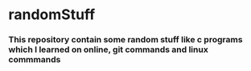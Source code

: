 # randomStuff
### This repository contain some random stuff like c programs which I learned on online, git commands and linux commmands

